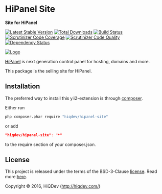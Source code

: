 HiPanel Site
============

**Site for HiPanel**

[![Latest Stable Version](https://poser.pugx.org/hiqdev/hipanel-site/v/stable)](https://packagist.org/packages/hiqdev/hipanel-site)
[![Total Downloads](https://poser.pugx.org/hiqdev/hipanel-site/downloads)](https://packagist.org/packages/hiqdev/hipanel-site)
[![Build Status](https://img.shields.io/travis/hiqdev/hipanel-site.svg)](https://travis-ci.org/hiqdev/hipanel-site)
[![Scrutinizer Code Coverage](https://img.shields.io/scrutinizer/coverage/g/hiqdev/hipanel-site.svg)](https://scrutinizer-ci.com/g/hiqdev/hipanel-site/)
[![Scrutinizer Code Quality](https://img.shields.io/scrutinizer/g/hiqdev/hipanel-site.svg)](https://scrutinizer-ci.com/g/hiqdev/hipanel-site/)
[![Dependency Status](https://www.versioneye.com/php/hiqdev:hipanel-site/dev-master/badge.svg)](https://www.versioneye.com/php/hiqdev:hipanel-site/dev-master)

[![Logo](https://raw.githubusercontent.com/hiqdev/hipanel-core/master/docs/logo.png)](https://hipanel.com/)

[HiPanel](http://hipanel.com) is next generation control panel for hosting, domains and more.

This package is the selling site for HiPanel.

## Installation

The preferred way to install this yii2-extension is through [composer](http://getcomposer.org/download/).

Either run

```sh
php composer.phar require "hiqdev/hipanel-site"
```

or add

```json
"hiqdev/hipanel-site": "*"
```

to the require section of your composer.json.

## License

This project is released under the terms of the BSD-3-Clause [license](LICENSE).
Read more [here](http://choosealicense.com/licenses/bsd-3-clause).

Copyright © 2016, HiQDev (http://hiqdev.com/)
